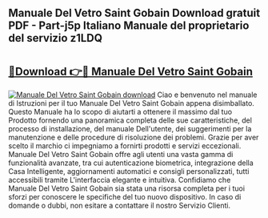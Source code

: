 ## Manuale Del Vetro Saint Gobain Download gratuit PDF - Part-j5p Italiano Manuale del proprietario del servizio z1LDQ

# <h2><a href="http://df978f.blite.top/?on=Manuale+Del+Vetro+Saint+Gobain">🔗Download 👉🔴 Manuale Del Vetro Saint Gobain</a></h2>

[![Manuale Del Vetro Saint Gobain download](https://i.imgur.com/lujVjoI.png)](http://df978f.blite.top/?on=Manuale+Del+Vetro+Saint+Gobain)
Ciao e benvenuto nel manuale di Istruzioni per il tuo Manuale Del Vetro Saint Gobain appena disimballato. Questo Manuale ha lo scopo di aiutarti a ottenere il massimo dal tuo Prodotto fornendo una panoramica completa delle sue caratteristiche, del processo di installazione, del manuale Dell'utente, dei suggerimenti per la manutenzione e delle procedure di risoluzione dei problemi. Grazie per aver scelto il marchio ci impegniamo a fornirti prodotti e servizi eccezionali. Manuale Del Vetro Saint Gobain offre agli utenti una vasta gamma di funzionalità avanzate, tra cui autenticazione biometrica, integrazione della Casa Intelligente, aggiornamenti automatici e consigli personalizzati, tutti accessibili tramite L'interfaccia elegante e intuitiva. Confidiamo che Manuale Del Vetro Saint Gobain sia stata una risorsa completa per i tuoi sforzi per conoscere le specifiche del tuo nuovo dispositivo. In caso di domande o dubbi, non esitare a contattare il nostro Servizio Clienti.
